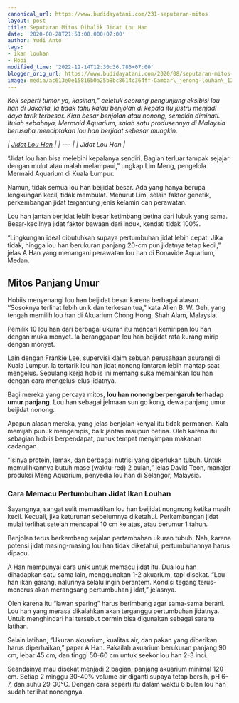```yaml
---
canonical_url: https://www.budidayatani.com/231-seputaran-mitos
layout: post
title: Seputaran Mitos Dibalik Jidat Lou Han
date: '2020-08-28T21:51:00.000+07:00'
author: Yudi Anto
tags:
- ikan louhan
- Hobi
modified_time: '2022-12-14T12:30:36.786+07:00'
blogger_orig_url: https://www.budidayatani.com/2020/08/seputaran-mitos-dibalik-jidat-lou-han.html
image: media/ac613e0e15816b0a25b8bc8614c364ff-Gambar\_jenong-louhan\_1280x800-768x480.jpg
---
```

*Kok seperti tumor ya, kasihan,” celetuk seorang pengunjung eksibisi lou han di Jakarta. Ia tidak tahu kalau benjolan di kepala itu justru menjadi daya tarik terbesar. Kian besar benjolan atau nonong, semakin diminati. Itulah sebabnya, Mermaid Aquarium, salah satu produsennya di Malaysia berusaha menciptakan lou han berjidat sebesar mungkin.*

*| [Jidat Lou Han](https://blogger.googleusercontent.com/img/b/R29vZ2xl/AVvXsEiNQIhFF1rvoLs5khRJituYvaetVH31dlMwENuvrcvlOPuc1bFcOO971t3xpq_DOAg4-aauRjVuOCVUYNxfOCoQH5hdiXMBnbpOjQDDmQ-bFg4EUSDh82e-du-X5odXKwpuzyH9n99oKgju/s422/Gambar_jenong-louhan_1280x800-768x480.jpg) |
| --- |
| *Jidat Lou Han* |*

“Jidat lou han bisa melebihi kepalanya sendiri. Bagian terluar tampak sejajar dengan mulut atau malah melampaui,” ungkap Lim Meng, pengelola Mermaid Aquarium di Kuala Lumpur. 

Namun, tidak semua lou han beijidat besar. Ada yang hanya berupa lengkungan kecil, tidak membulat. Menurut Lim, selain faktor genetik, perkembangan jidat tergantung jenis kelamin dan perawatan.

Lou han jantan berjidat lebih besar ketimbang betina dari lubuk yang sama. Besar-kecilnya jidat faktor bawaan dari induk, kendati tidak 100%. 

“Lingkungan ideal dibutuhkan supaya pertumbuhan jidat lebih cepat. Jika tidak, hingga lou han berukuran panjang 20-cm pun jidatnya tetap kecil,” jelas A Han yang menangani perawatan lou han di Bonavide Aquarium, Medan.

## Mitos Panjang Umur

Hobiis menyenangi lou han beijidat besar karena berbagai alasan. ’’Sosoknya terlihat lebih unik dan terkesan tua,” kata Allen B. W. Geh, yang tengah memilih lou han di Akuarium Chong Hong, Shah Alam, Malaysia. 

Pemilik 10 lou han dari berbagai ukuran itu mencari kemiripan lou han dengan muka monyet. Ia beranggapan lou han beijidat rata kurang mirip dengan monyet.

Lain dengan Frankie Lee, supervisi klaim sebuah perusahaan asuransi di Kuala Lumpur. Ia tertarik lou han jidat nonong lantaran lebih mantap saat mengelus. Sepulang kerja hobiis ini memang suka memainkan lou han dengan cara mengelus-elus jidatnya. 

Bagi mereka yang percaya mitos, **lou han nonong berpengaruh terhadap umur panjang**. Lou han sebagai jelmaan sun go kong, dewa panjang umur beijidat nonong.

Apapun alasan mereka, yang jelas benjolan kenyal itu tidak permanen. Kala memijah punuk mengempis, baik jantan maupun betina. Oleh karena itu sebagian hobiis berpendapat, punuk tempat menyimpan makanan cadangan. 

“Isinya protein, lemak, dan berbagai nutrisi yang diperlukan tubuh. Untuk memulihkannya butuh mase (waktu-red) 2 bulan,” jelas David Teon, manajer produksi Meng Aquarium, penyedia lou han di Selangor, Malaysia.

### Cara Memacu Pertumbuhan Jidat Ikan Louhan

Sayangnya, sangat sulit memastikan lou han beijidat nongnong ketika masih kecil. Kecuali, jika keturunan sebelumnya diketahui. Perkembangan jidat mulai terlihat setelah mencapai 10 cm ke atas, atau berumur 1 tahun. 

Benjolan terus berkembang sejalan pertambahan ukuran tubuh. Nah, karena potensi jidat masing-masing lou han tidak diketahui, pertumbuhannya harus dipacu.

A Han mempunyai cara unik untuk memacu jidat itu. Dua lou han dihadapkan satu sama lain, menggunakan 1-2 akuarium, tapi disekat. “Lou han ikan garang, nalurinya selalu ingin berantem. Kondisi tegang terus-menerus akan merangsang pertumbuhan j idat,” jelasnya. 

Oleh karena itu “lawan sparing” harus berimbang agar sama-sama berani. Lou han yang merasa dikalahkan akan terganggu pertumbuhan jidatnya. Untuk menghindari hal tersebut cermin bisa digunakan sebagai sarana latihan.

Selain latihan, “Ukuran akuarium, kualitas air, dan pakan yang diberikan harus diperhaikan,” papar A Han. Pakailah akuarium berukuran panjang 90 cm, lebar 45 cm, dan tinggi 50-60 cm untuk seekor lou han 2-3 inci. 

Seandainya mau disekat menjadi 2 bagian, panjang akuarium minimal 120 cm. Setiap 2 minggu 30-40% volume air diganti supaya tetap bersih, pH 6-7, dan suhu 29-30°C. Dengan cara seperti itu dalam waktu 6 bulan lou han sudah terlihat nonongnya.

